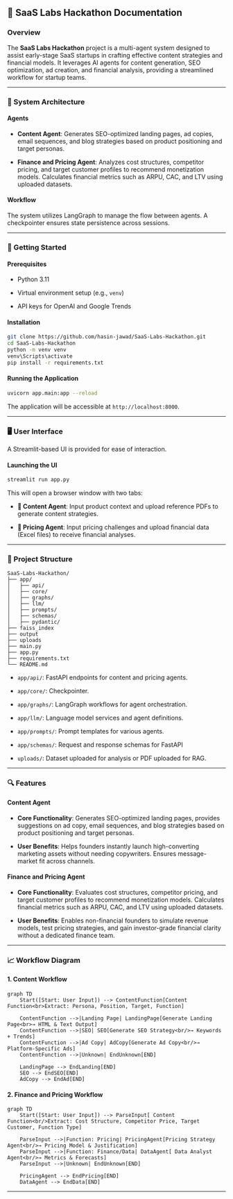 ## 📘 SaaS Labs Hackathon Documentation

### Overview

The **SaaS Labs Hackathon** project is a multi-agent system designed to assist early-stage SaaS startups in crafting effective content strategies and financial models. It leverages AI agents for content generation, SEO optimization, ad creation, and financial analysis, providing a streamlined workflow for startup teams.

---

### 🧩 System Architecture

#### Agents

* **Content Agent**: Generates SEO-optimized landing pages, ad copies, email sequences, and blog strategies based on product positioning and target personas.

* **Finance and Pricing Agent**: Analyzes cost structures, competitor pricing, and target customer profiles to recommend monetization models. Calculates financial metrics such as ARPU, CAC, and LTV using uploaded datasets.

#### Workflow

The system utilizes LangGraph to manage the flow between agents. A checkpointer ensures state persistence across sessions.

---

### 🚀 Getting Started

#### Prerequisites

* Python 3.11

* Virtual environment setup (e.g., `venv`)

* API keys for OpenAI and Google Trends

#### Installation

```bash
git clone https://github.com/hasin-jawad/SaaS-Labs-Hackathon.git
cd SaaS-Labs-Hackathon
python -m venv venv
venv\Scripts\activate
pip install -r requirements.txt
```

#### Running the Application

```bash
uvicorn app.main:app --reload
```

The application will be accessible at `http://localhost:8000`.

---

### 🖥️ User Interface

A Streamlit-based UI is provided for ease of interaction.

#### Launching the UI

```bash
streamlit run app.py
```

This will open a browser window with two tabs:

* **📣 Content Agent**: Input product context and upload reference PDFs to generate content strategies.

* **💸 Pricing Agent**: Input pricing challenges and upload financial data (Excel files) to receive financial analyses.

---

### 📂 Project Structure

```
SaaS-Labs-Hackathon/
├── app/
│   ├── api/
│   ├── core/
│   ├── graphs/
│   ├── llm/
│   ├── prompts/
│   ├── schemas/
│   ├── pydantic/
├── faiss_index
├── output
├── uploads
├── main.py
├── app.py
├── requirements.txt
└── README.md
```

* `app/api/`: FastAPI endpoints for content and pricing agents.

* `app/core/`: Checkpointer.

* `app/graphs/`: LangGraph workflows for agent orchestration.

* `app/llm/`: Language model services and agent definitions.

* `app/prompts/`: Prompt templates for various agents.

* `app/schemas/`: Request and response schemas for FastAPI
  
* `uploads/`: Dataset uploaded for analysis or PDF uploaded for RAG.

---

### 🔍 Features

#### Content Agent

* **Core Functionality**: Generates SEO-optimized landing pages, provides suggestions on ad copy, email sequences, and blog strategies based on product positioning and target personas.

* **User Benefits**: Helps founders instantly launch high-converting marketing assets without needing copywriters. Ensures message-market fit across channels.

#### Finance and Pricing Agent

* **Core Functionality**: Evaluates cost structures, competitor pricing, and target customer profiles to recommend monetization models. Calculates financial metrics such as ARPU, CAC, and LTV using uploaded datasets.

* **User Benefits**: Enables non-financial founders to simulate revenue models, test pricing strategies, and gain investor-grade financial clarity without a dedicated finance team.


---

### 📈 Workflow Diagram
#### 1. Content Workflow
```mermaid
graph TD
    Start([Start: User Input]) --> ContentFunction[Content Function<br>Extract: Persona, Position, Target, Function]

    ContentFunction -->|Landing Page| LandingPage[Generate Landing Page<br>→ HTML & Text Output]
    ContentFunction -->|SEO| SEO[Generate SEO Strategy<br/>→ Keywords + Trends]
    ContentFunction -->|Ad Copy| AdCopy[Generate Ad Copy<br/>→ Platform-Specific Ads]
    ContentFunction -->|Unknown| EndUnknown[END]

    LandingPage --> EndLanding[END]
    SEO --> EndSEO[END]
    AdCopy --> EndAd[END]
```
#### 2. Finance and Pricing Workflow
```mermaid
graph TD
    Start([Start: User Input]) --> ParseInput[ Content Function<br/>Extract: Cost Structure, Competitor Price, Target Customer, Function Type]

    ParseInput -->|Function: Pricing| PricingAgent[Pricing Strategy Agent<br/>→ Pricing Model & Justification]
    ParseInput -->|Function: Finance/Data| DataAgent[ Data Analyst Agent<br/>→ Metrics & Forecasts]
    ParseInput -->|Unknown| EndUnknown[END]

    PricingAgent --> EndPricing[END]
    DataAgent --> EndData[END]
```


---

